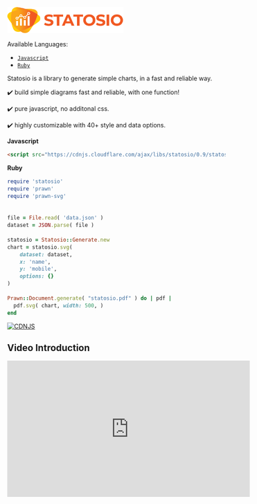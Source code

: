 <img src="./assets/images/statosio.png" height="60px">
<br>

Available Languages:
- [```Javascript```](https://github.com/a6b8/statosio-for-javascript)
- [```Ruby```](https://github.com/a6b8/statosio-for-ruby)

Statosio is a library to generate simple charts, in a fast and reliable way.

:heavy_check_mark: build simple diagrams fast and reliable, with one function!

:heavy_check_mark: pure javascript, no additonal css.

:heavy_check_mark: highly customizable with 40+ style and data options.


**Javascript**
```html
<script src="https://cdnjs.cloudflare.com/ajax/libs/statosio/0.9/statosio.js"></script>
```

**Ruby**
```ruby
require 'statosio'
require 'prawn'
require 'prawn-svg'


file = File.read( 'data.json' )
dataset = JSON.parse( file )

statosio = Statosio::Generate.new
chart = statosio.svg(
    dataset: dataset,
    x: 'name',
    y: 'mobile',
    options: {}
)

Prawn::Document.generate( "statosio.pdf" ) do | pdf |
  pdf.svg( chart, width: 500, )
end
```


[![CDNJS](https://img.shields.io/cdnjs/v/statosio.svg)](https://cdnjs.com/libraries/statosio)

## Video Introduction

<iframe width="560" height="315" src="https://www.youtube.com/embed/i6od9O8jz1E?autoplay=1" frameborder="0" allow="accelerometer; autoplay; clipboard-write; encrypted-media; gyroscope; picture-in-picture" allowfullscreen></iframe>
